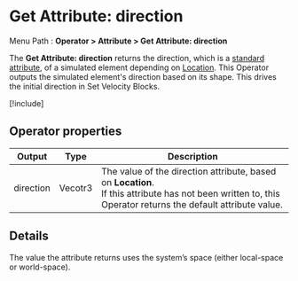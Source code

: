 # Get Attribute: direction

Menu Path : **Operator > Attribute > Get Attribute: direction**

The **Get Attribute: direction** returns the direction, which is a [standard attribute](Reference-Attributes.md), of a simulated element depending on [Location](Attributes.md#attribute-locations).  This Operator outputs the simulated element's direction based on its shape. This drives the initial direction in Set Velocity Blocks.

[!include[](Snippets/Operator-GetAttributeOperatorSettings.md)]

## Operator properties

| **Output** | **Type** | **Description**                                              |
| ---------- | -------- | ------------------------------------------------------------ |
| direction  | Vecotr3  | The value of the direction attribute, based on **Location**. <br/>If this attribute has not been written to, this Operator returns the default attribute value. |

## Details

The value the attribute returns uses the system’s space (either local-space or world-space).
